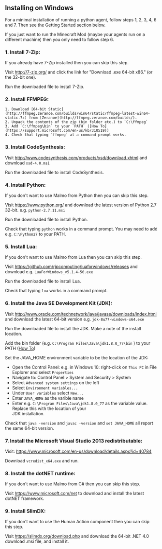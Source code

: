 ## Installing on Windows ##

For a minimal installation of running a python agent, follow steps 1, 2, 3, 4, 6 and 7. Then see the Getting Started section below.

If you just want to run the Minecraft Mod (maybe your agents run on a different machine) then you only need to follow step 6.

### 1. Install 7-Zip: ###

If you already have 7-Zip installed then you can skip this step.

Visit http://7-zip.org/ and click the link for "Download .exe 64-bit x86." (or the 32-bit one).

Run the downloaded file to install 7-Zip.

### 2. Install FFMPEG: ###

    1. Download [64-bit Static](http://ffmpeg.zeranoe.com/builds/win64/static/ffmpeg-latest-win64-static.7z) from [Zeranoe](http://ffmpeg.zeranoe.com/builds/).
    2. Unpack the contents of the zip (bin folder etc.) to `C:\ffmpeg`
    3. Add `C:\ffmpeg\bin` to your `PATH` ([How To](https://support.microsoft.com/en-us/kb/310519))
    4. Check that typing `ffmpeg` at a command prompt works.

### 3. Install CodeSynthesis: ###

Visit http://www.codesynthesis.com/products/xsd/download.xhtml and download `xsd-4.0.msi`

Run the downloaded file to install CodeSynthesis.

### 4. Install Python: ###

If you don't want to use Malmo from Python then you can skip this step.

Visit https://www.python.org/ and download the latest version of Python 2.7 32-bit. e.g. `python-2.7.11.msi`

Run the downloaded file to install Python.

Check that typing `python` works in a command prompt. You may need to add e.g. `C:\Python27` to your PATH.

### 5. Install Lua: ###

If you don't want to use Malmo from Lua then you can skip this step.

Visit https://github.com/rjpcomputing/luaforwindows/releases and download e.g. `LuaForWindows_v5.1.4-50.exe`

Run the downloaded file to install Lua.

Check that typing `lua` works in a command prompt.

### 6. Install the Java SE Development Kit (JDK): ###

Visit http://www.oracle.com/technetwork/java/javase/downloads/index.html and download the latest 64-bit version 
e.g. `jdk-8u77-windows-x64.exe`

Run the downloaded file to install the JDK. Make a note of the install location.

Add the bin folder (e.g. `C:\Program Files\Java\jdk1.8.0_77\bin` ) to your PATH ([How To](https://support.microsoft.com/en-us/kb/310519))

Set the JAVA_HOME environment variable to be the location of the JDK:

  * Open the Control Panel: e.g. in Windows 10: right-click on `This PC` in File Explorer and select `Properties`
  * Navigate to: Control Panel > System and Security > System
  * Select `Advanced system settings` on the left
  * Select `Environment variables...`
  * Under `User variables` select `New...`
  * Enter `JAVA_HOME` as the varible name
  * Enter e.g. `C:\Program Files\Java\jdk1.8.0_77` as the variable value. Replace this with the location of your  
    JDK installation.
  
Check that `java -version` and `javac -version` and `set JAVA_HOME` all report the same 64-bit version.
 
### 7. Install the Microsoft Visual Studio 2013 redistributable: ###

Visit: https://www.microsoft.com/en-us/download/details.aspx?id=40784

Download `vcredist_x64.exe` and run.

### 8. Install the dotNET runtime: ###

If you don't want to use Malmo from C# then you can skip this step.

Visit https://www.microsoft.com/net to download and install the latest dotNET framework.

### 9. Install SlimDX: ###

If you don't want to use the Human Action component then you can skip this step.

Visit https://slimdx.org/download.php and download the 64-bit .NET 4.0 download .msi file, and install it.

